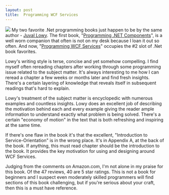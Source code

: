 ```yaml
---
layout: post
title:  Programming WCF Services
---
```

![](http://ecx.images-amazon.com/images/I/518JrUtbBlL._SL500_AA240_.jpg) My two favorite .Net programming books just happen to be by the same author - [Juval Lowy](http://www.oreillynet.com/pub/au/741). The first book, "[Programming .NET Components](http://www.oreilly.com/catalog/9780596102074/)", is a well worn companion that often is not on my desk because I loan it out so often. And now, "[Programming WCF Services](http://www.oreilly.com/catalog/9780596526993/toc.html)" occupies the #2 slot of .Net book favorites.

Lowy's writing style is terse, concise and yet somehow compelling. I find myself often rereading chapters after working through some programming issue related to the subject matter. It's always interesting to me how I can reread a chapter a few weeks or months later and find fresh insights. There's a certain layering of knowledge that reveals itself in subsequent readings that's hard to explain.

Lowy's treatment of the subject matter is encyclopedic with numerous examples and countless insights. Lowy does an excellent job of describing the motivation behind each and every example giving the reader ample information to understand exactly what problem is being solved. There's a certain "economy of motion" in the text that is both refreshing and inspiring at the same time. 

If there's one flaw in the book it's that the excellent, "Introduction to Service-Orientation" is in the wrong place. It's in Appendix A, at the back of the book. If anything, this must read chapter should be the introduction to the book. It provides the key motivation for using and designing around WCF Services.

Judging from the comments on Amazon.com, I'm not alone in my praise for this book. Of the 47 reviews, 40 are 5 star ratings. This is not a book for beginners and I suspect even moderately skilled programmers will find sections of this book challenging, but if you're serious about your craft, then this is a must have reference.
